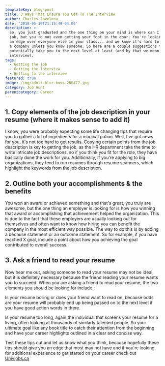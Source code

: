 ```yaml
---
templateKey: blog-post
title: 3 Ways That Ensure You Get To The Interview
author: Charles Javelona
date: '2018-06-16T21:15:49-04:00'
description: >-
  So, you just graduated and the one thing on your mind is where can I get a
  job, but you're not even getting your foot in the door. You're looking to get
  an edge over everyone else in your class... and we know it's hard to get into
  a company unless you know someone. So here are a couple suggestions to
  potentially take you to the next level at least (and by that we mean the
  interview).
tags:
  - Getting the job
  - Getting the Interview
  - Getting to the interview
featured: true
image: /img/adult-blur-boss-288477.jpg
category: Job Hunt
parentcategory: Career
---
```

## **1. Copy elements of the job description in your resume (where it makes sense to add it)**

I know, you were probably expecting some life changing tips that require you to gather a lot of ingredients for a magical potion. Well, I've got news for you, it's not too hard to get results. Copying certain points from the job description is key to getting the job, as the HR department take the time to write intricate job descriptions, so if you think you fit for the role, they have basically done the work for you. Additionally, if you're applying to big organizations, they tend to run resumes through resume scanners, which highlight the keywords from the job description.

## 2. Outline both your accomplishments & the benefits

You won an award or achieved something and that's great, you truly are awesome, but the one thing an employer is looking for is how you winning that award or accomplishing that achievement helped the organization. This is due to the fact that these employers are usually looking out for themselves and often want to know how hiring you can benefit the company in the most efficient way possible. The way to do this is by adding a because statement or an outcome statement. So for example, if you have reached X goal, include a point about how you achieving the goal contributed to overall success.

## 3. Ask a friend to read your resume

Now hear me out, asking someone to read your resume may not be ideal, but it is definitely necessary because the friend reading your resume wants you to succeed. When you are asking a friend to read your resume, the two elements you should be looking for include ; 

Is your resume boring or does your friend want to read on, because odds are your resume will probably end up being passed on to the next level if you have good action words in there. 

Is your resume too long, again the individual that screens your resume for a living, often looking at thousands of similarly talented people. So your ultimate goal like any book title to catch their attention from the beginning and have your career highlights outlined in a clear and concise way. 

Test these tips out and let us know what you think, because hopefully these tips  should give you an edge that most may not have and if you're looking for additional experience to get started on your career check out [Univjobs.ca  ](https://univjobs.ca/join)
